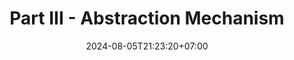 ---
weight: 2400
title: "Part III - Abstraction Mechanism"
description: "Paradigms and Methodologies"
icon: "article"
date: "2024-08-05T21:23:20+07:00"
lastmod: "2024-08-05T21:23:20+07:00"
draft: true
toc: true
---